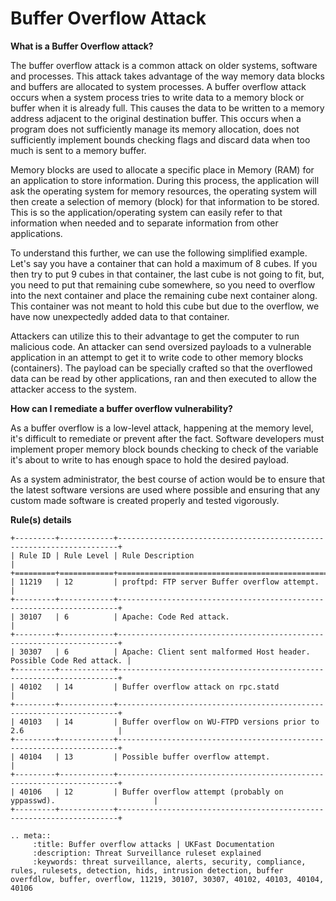 # Buffer Overflow Attack

**What is a Buffer Overflow attack?**

The buffer overflow attack is a common attack on older systems, software and processes. This attack takes advantage of the way memory data blocks and buffers are allocated to system processes. A buffer overflow attack occurs when a system process tries to write data to a memory block or buffer when it is already full. This causes the data to be written to a memory address adjacent to the original destination buffer. This occurs when a program does not sufficiently manage its memory allocation, does not sufficiently implement bounds checking flags and discard data when too much is sent to a memory buffer.

Memory blocks are used to allocate a specific place in Memory (RAM) for an application to store information. During this process, the application will ask the operating system for memory resources, the operating system will then create a selection of memory (block) for that information to be stored. This is so the application/operating system can easily refer to that information when needed and to separate information from other applications.

To understand this further, we can use the following simplified example. Let's say you have a container that can hold a maximum of 8 cubes. If you then try to put 9 cubes in that container, the last cube is not going to fit, but, you need to put that remaining cube somewhere, so you need to overflow into the next container and place the remaining cube next container along. This container was not meant to hold this cube but due to the overflow, we have now unexpectedly added data to that container.

Attackers can utilize this to their advantage to get the computer to run malicious code. An attacker can send oversized payloads to a vulnerable application in an attempt to get it to write code to other memory blocks (containers). The payload can be specially crafted so that the overflowed data can be read by other applications, ran and then executed to allow the attacker access to the system.

**How can I remediate a buffer overflow vulnerability?**

As a buffer overflow is a low-level attack, happening at the memory level, it's difficult to remediate or prevent after the fact. Software developers must implement proper memory block bounds checking to check of the variable it's about to write to has enough space to hold the desired payload. 

As a system administrator, the best course of action would be to ensure that the latest software versions are used where possible and ensuring that any custom made software is created properly and tested vigorously.

**Rule(s) details**

```eval_rst
+---------+------------+----------------------------------------------------------------------+
| Rule ID | Rule Level | Rule Description                                                     |
+=========+============+======================================================================+
| 11219   | 12         | proftpd: FTP server Buffer overflow attempt.                         |
+---------+------------+----------------------------------------------------------------------+
| 30107   | 6          | Apache: Code Red attack.                                             |
+---------+------------+----------------------------------------------------------------------+
| 30307   | 6          | Apache: Client sent malformed Host header. Possible Code Red attack. |
+---------+------------+----------------------------------------------------------------------+
| 40102   | 14         | Buffer overflow attack on rpc.statd                                  |
+---------+------------+----------------------------------------------------------------------+
| 40103   | 14         | Buffer overflow on WU-FTPD versions prior to 2.6                     |
+---------+------------+----------------------------------------------------------------------+
| 40104   | 13         | Possible buffer overflow attempt.                                    |
+---------+------------+----------------------------------------------------------------------+
| 40106   | 12         | Buffer overflow attempt (probably on yppasswd).                      |
+---------+------------+----------------------------------------------------------------------+
```


```eval_rst
.. meta::
     :title: Buffer overflow attacks | UKFast Documentation
     :description: Threat Surveillance ruleset explained
     :keywords: threat surveillance, alerts, security, compliance, rules, rulesets, detection, hids, intrusion detection, buffer overfdlow, buffer, overflow, 11219, 30107, 30307, 40102, 40103, 40104, 40106

